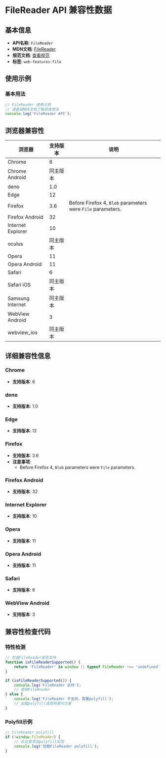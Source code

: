 # FileReader API 兼容性数据

## 基本信息

- **API名称**: `FileReader`
- **MDN文档**: [FileReader](https://developer.mozilla.org/docs/Web/API/FileReader)
- **规范文档**: [查看规范](https://w3c.github.io/FileAPI/#APIASynch)
- **标签**: `web-features:file`

## 使用示例

### 基本用法

```javascript
// FileReader 使用示例
// 请查阅MDN文档了解具体用法
console.log('FileReader API');
```

## 浏览器兼容性

| 浏览器 | 支持版本 | 说明 |
|--------|----------|------|
| Chrome | 6 |  |
| Chrome Android | 同主版本 |  |
| deno | 1.0 |  |
| Edge | 12 |  |
| Firefox | 3.6 | Before Firefox 4, `Blob` parameters were `File` parameters. |
| Firefox Android | 32 |  |
| Internet Explorer | 10 |  |
| oculus | 同主版本 |  |
| Opera | 11 |  |
| Opera Android | 11 |  |
| Safari | 6 |  |
| Safari iOS | 同主版本 |  |
| Samsung Internet | 同主版本 |  |
| WebView Android | 3 |  |
| webview_ios | 同主版本 |  |

## 详细兼容性信息

### Chrome

- **支持版本**: 6

### deno

- **支持版本**: 1.0

### Edge

- **支持版本**: 12

### Firefox

- **支持版本**: 3.6
- **注意事项**:
  - Before Firefox 4, `Blob` parameters were `File` parameters.

### Firefox Android

- **支持版本**: 32

### Internet Explorer

- **支持版本**: 10

### Opera

- **支持版本**: 11

### Opera Android

- **支持版本**: 11

### Safari

- **支持版本**: 6

### WebView Android

- **支持版本**: 3

## 兼容性检查代码

### 特性检测

```javascript
// 检查FileReader是否支持
function isFileReaderSupported() {
    return 'FileReader' in window || typeof FileReader !== 'undefined';
}

if (isFileReaderSupported()) {
    console.log('FileReader 支持');
    // 使用FileReader
} else {
    console.log('FileReader 不支持，需要polyfill');
    // 加载polyfill或使用替代方案
}
```

### Polyfill示例

```javascript
// FileReader polyfill
if (!window.FileReader) {
    // 在这里添加polyfill实现
    console.log('加载FileReader polyfill');
}
```


